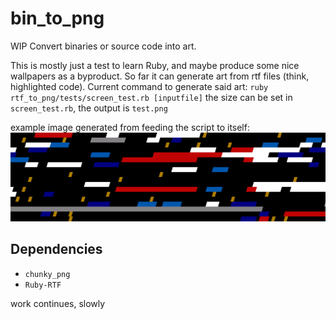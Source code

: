 # bin_to_png
WIP
Convert binaries or source code into art.

This is mostly just a test to learn Ruby, and maybe produce some nice wallpapers as a byproduct.
So far it can generate art from rtf files (think, highlighted code).
Current command to generate said art:
`ruby rtf_to_png/tests/screen_test.rb [inputfile]`
the size can be set in `screen_test.rb`, the output is `test.png`

example image generated from feeding the script to itself:
![example image](example.png)


## Dependencies

-   `chunky_png`
-   `Ruby-RTF`

work continues,
slowly
